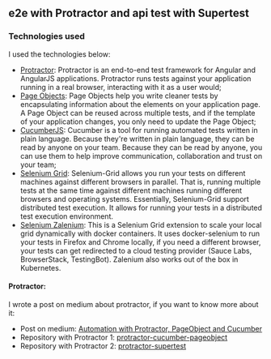 ## e2e with Protractor and api test with Supertest

### Technologies used

I used the technologies below:

* [Protractor](https://www.protractortest.org/#/): Protractor is an end-to-end test framework for Angular and AngularJS applications. Protractor runs tests against your application running in a real browser, interacting with it as a user would;
* [Page Objects](https://www.protractortest.org/#/page-objects): Page Objects help you write cleaner tests by encapsulating information about the elements on your application page. A Page Object can be reused across multiple tests, and if the template of your application changes, you only need to update the Page Object;
* [CucumberJS](https://github.com/cucumber/cucumber-js): Cucumber is a tool for running automated tests written in plain language. Because they're written in plain language, they can be read by anyone on your team. Because they can be read by anyone, you can use them to help improve communication, collaboration and trust on your team;
* [Selenium Grid](https://www.seleniumhq.org/docs/07_selenium_grid.jsp): Selenium-Grid allows you run your tests on different machines against different browsers in parallel. That is, running multiple tests at the same time against different machines running different browsers and operating systems. Essentially, Selenium-Grid support distributed test execution. It allows for running your tests in a distributed test execution environment.
* [Selenium Zalenium](https://opensource.zalando.com/zalenium/): This is a Selenium Grid extension to scale your local grid dynamically with docker containers. It uses docker-selenium to run your tests in Firefox and Chrome locally, if you need a different browser, your tests can get redirected to a cloud testing provider (Sauce Labs, BrowserStack, TestingBot). Zalenium also works out of the box in Kubernetes.

#### Protractor:

I wrote a post on medium about protractor, if you want to know more about it:

* Post on medium: [Automation with Protractor, PageObject and Cucumber](https://medium.com/@tuliobluz/automa%C3%A7%C3%A3o-com-protractor-pageobject-e-cucumber-122537179ab7)
* Repository with Protractor 1: [protractor-cucumber-pageobject](https://github.com/tuliobluz/protractor-cucumber-pageobject)
* Repository with Protractor 2: [protractor-supertest](https://github.com/tuliobluz/protractor-supertest)
